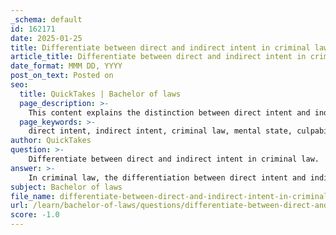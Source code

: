 ```yaml
---
_schema: default
id: 162171
date: 2025-01-25
title: Differentiate between direct and indirect intent in criminal law.
article_title: Differentiate between direct and indirect intent in criminal law.
date_format: MMM DD, YYYY
post_on_text: Posted on
seo:
  title: QuickTakes | Bachelor of laws
  page_description: >-
    This content explains the distinction between direct intent and indirect intent in criminal law, focusing on how each relates to the defendant's mental state and the consequences of their actions.
  page_keywords: >-
    direct intent, indirect intent, criminal law, mental state, culpability, murder, consequences, foreseeable result, legal definitions
author: QuickTakes
question: >-
    Differentiate between direct and indirect intent in criminal law.
answer: >-
    In criminal law, the differentiation between direct intent and indirect intent (also known as oblique intent) is crucial for understanding the mental state of a defendant at the time of committing a crime.\n\n### Direct Intent\nDirect intent occurs when a defendant's actions are specifically aimed at achieving a particular outcome. In this case, the defendant has a clear purpose or objective in mind. For example, if a person plans and executes a murder with the intention of killing the victim, this is classified as direct intent. The defendant desires the consequence (the death of the victim) and takes actions to bring it about.\n\n### Indirect Intent\nIndirect intent, on the other hand, involves situations where the defendant does not have a primary intention to bring about a specific outcome, but the outcome is a virtually certain consequence of their actions, and the defendant is aware of this. For instance, if a person throws a bomb into a crowded area intending to cause destruction but not specifically aiming to kill anyone, they may still be held liable for murder if it is determined that death was a foreseeable consequence of their actions. In this case, the defendant did not desire the death of any individual, but they recognized that such an outcome was almost certain to occur.\n\n### Summary of Differences\n- **Aim and Purpose**: \n  - **Direct Intent**: The defendant's aim is to achieve a specific outcome.\n  - **Indirect Intent**: The outcome is not the defendant's aim, but they foresee it as a virtually certain result of their actions.\n  \n- **Consequences**:\n  - **Direct Intent**: The consequences are desired and intended.\n  - **Indirect Intent**: The consequences are not desired, but the defendant appreciates that they are likely to occur.\n\nUnderstanding these distinctions is essential for determining the level of culpability and the appropriate charges in criminal cases. The legal definitions and interpretations of these intents can vary by jurisdiction, but the fundamental principles remain consistent across many legal systems.
subject: Bachelor of laws
file_name: differentiate-between-direct-and-indirect-intent-in-criminal-law.md
url: /learn/bachelor-of-laws/questions/differentiate-between-direct-and-indirect-intent-in-criminal-law
score: -1.0
---
```


&nbsp;